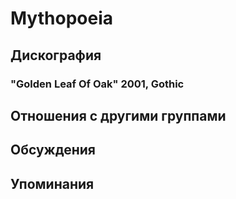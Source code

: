 # Mythopoeia



## Дискография

### "Golden Leaf Of Oak" 2001, Gothic




## Отношения с другими группами


## Обсуждения


## Упоминания

